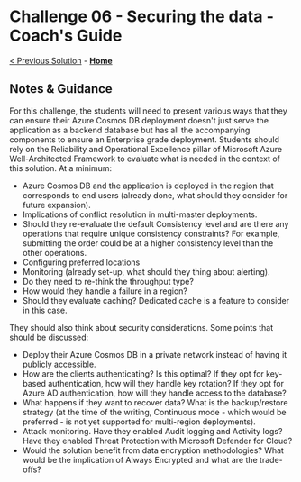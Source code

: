 # Challenge 06 - Securing the data - Coach's Guide 

[< Previous Solution](./Solution-05.md) - **[Home](./README.md)**

## Notes & Guidance

For this challenge, the students will need to present various ways that they can ensure their Azure Cosmos DB deployment doesn't just serve the application as a backend database but has all the accompanying components to ensure an Enterprise grade deployment. Students should rely on the Reliability and Operational Excellence pillar of Microsoft Azure Well-Architected Framework to evaluate what is needed in the context of this solution. At a minimum:
- Azure Cosmos DB and the application is deployed in the region that corresponds to end users (already done, what should they consider for future expansion).
- Implications of conflict resolution in multi-master deployments.
- Should they re-evaluate the default Consistency level and are there any operations that require unique consistency constraints? For example, submitting the order could be at a higher consistency level than the other operations.
- Configuring preferred locations
- Monitoring (already set-up, what should they thing about alerting).
- Do they need to re-think the throughput type?
- How would they handle a failure in a region?
- Should they evaluate caching? Dedicated cache is a feature to consider in this case.

They should also think about security considerations. Some points that should be discussed:
- Deploy their Azure Cosmos DB in a private network instead of having it publicly accessible.
- How are the clients authenticating? Is this optimal? If they opt for key-based authentication, how will they handle key rotation? If they opt for Azure AD authentication, how will they handle access to the database?
- What happens if they want to recover data? What is the backup/restore strategy (at the time of the writing, Continuous mode - which would be preferred - is not yet supported for multi-region deployments).
- Attack monitoring. Have they enabled Audit logging and Activity logs? Have they enabled Threat Protection with Microsoft Defender for Cloud?
- Would the solution benefit from data encryption methodologies? What would be the implication of Always Encrypted and what are the trade-offs?